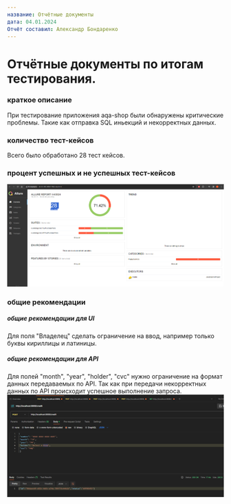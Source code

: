 ```yaml
---
название: Отчётные документы
дата: 04.01.2024
Отчёт составил: Александр Бондаренко
---
```


# Отчётные документы по итогам тестирования.

### краткое описание
При тестирование приложения aqa-shop были обнаружены критические проблемы.
Такие как отправка SQL иньекций и некорректных данных.

### количество тест-кейсов
Всего было обработано 28 тест кейсов.

### процент успешных и не успешных тест-кейсов
![img.png](img.png)
### общие рекомендации
##### общие рекомендации для UI
Для поля "Владелец" сделать ограничение на ввод, например только буквы кириллицы и латиницы.
##### общие рекомендации для API
Для полей "month", "year", "holder", "cvc" нужно ограничение на формат данных передаваемых по API. 
Так как при передачи некорректных данных по API происходит успешное выполнение запроса.
![img_1.png](img_1.png)
